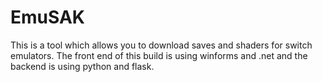 # EmuSAK
This is a tool which allows you to download saves and shaders for switch emulators.
The front end of this build is using winforms and .net and the backend is using python and flask.
